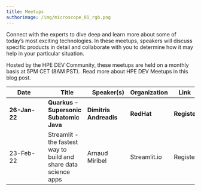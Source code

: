 ```yaml
---
title: Meetups
authorimage: /img/microscope_01_rgb.png
---
```

Connect with the experts to dive deep and learn more about some of today’s most exciting technologies. In these meetups, speakers will discuss specific products in detail and collaborate with you to determine how it may help in your particular situation.

Hosted by the HPE DEV Community, these meetups are held on a monthly basis at 5PM CET (8AM PST).  Read more about HPE DEV Meetups in this blog post.



| &nbsp;&nbsp;&nbsp;&nbsp;&nbsp;Date&nbsp;&nbsp;&nbsp;&nbsp;&nbsp;&nbsp;&nbsp; | &nbsp;&nbsp;&nbsp;Title                                          | &nbsp;&nbsp;&nbsp;Speaker(s) | Organization | &nbsp;&nbsp;&nbsp;Link&nbsp;&nbsp;&nbsp;&nbsp;&nbsp; |
| ---------------------------------------------------------------------------- | ---------------------------------------------------------------- | ---------------------------- | ------------ | ---------------------------------------------------- |
| **26-Jan-22**                                                                | **Quarkus - Supersonic Subatomic Java**                          | **Dimitris Andreadis**       | **RedHat**   | **Register**                                         |
| 23-Feb-22                                                                    | Streamlit - the fastest way to build and share data science apps | Arnaud Miribel               | Streamlit.io | Register                                             |